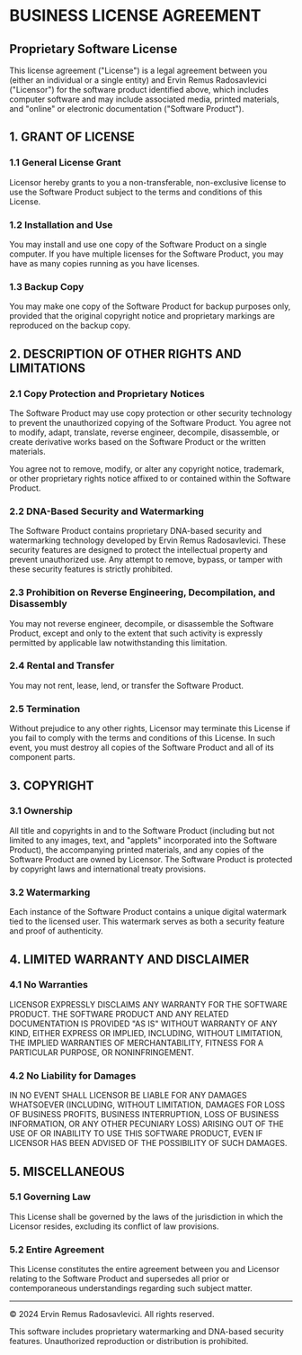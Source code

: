 # BUSINESS LICENSE AGREEMENT

## Proprietary Software License

This license agreement ("License") is a legal agreement between you (either an individual or a single entity) and Ervin Remus Radosavlevici ("Licensor") for the software product identified above, which includes computer software and may include associated media, printed materials, and "online" or electronic documentation ("Software Product").

## 1. GRANT OF LICENSE

### 1.1 General License Grant
Licensor hereby grants to you a non-transferable, non-exclusive license to use the Software Product subject to the terms and conditions of this License.

### 1.2 Installation and Use
You may install and use one copy of the Software Product on a single computer. If you have multiple licenses for the Software Product, you may have as many copies running as you have licenses.

### 1.3 Backup Copy
You may make one copy of the Software Product for backup purposes only, provided that the original copyright notice and proprietary markings are reproduced on the backup copy.

## 2. DESCRIPTION OF OTHER RIGHTS AND LIMITATIONS

### 2.1 Copy Protection and Proprietary Notices
The Software Product may use copy protection or other security technology to prevent the unauthorized copying of the Software Product. You agree not to modify, adapt, translate, reverse engineer, decompile, disassemble, or create derivative works based on the Software Product or the written materials.

You agree not to remove, modify, or alter any copyright notice, trademark, or other proprietary rights notice affixed to or contained within the Software Product.

### 2.2 DNA-Based Security and Watermarking
The Software Product contains proprietary DNA-based security and watermarking technology developed by Ervin Remus Radosavlevici. These security features are designed to protect the intellectual property and prevent unauthorized use. Any attempt to remove, bypass, or tamper with these security features is strictly prohibited.

### 2.3 Prohibition on Reverse Engineering, Decompilation, and Disassembly
You may not reverse engineer, decompile, or disassemble the Software Product, except and only to the extent that such activity is expressly permitted by applicable law notwithstanding this limitation.

### 2.4 Rental and Transfer
You may not rent, lease, lend, or transfer the Software Product.

### 2.5 Termination
Without prejudice to any other rights, Licensor may terminate this License if you fail to comply with the terms and conditions of this License. In such event, you must destroy all copies of the Software Product and all of its component parts.

## 3. COPYRIGHT

### 3.1 Ownership
All title and copyrights in and to the Software Product (including but not limited to any images, text, and "applets" incorporated into the Software Product), the accompanying printed materials, and any copies of the Software Product are owned by Licensor. The Software Product is protected by copyright laws and international treaty provisions.

### 3.2 Watermarking
Each instance of the Software Product contains a unique digital watermark tied to the licensed user. This watermark serves as both a security feature and proof of authenticity.

## 4. LIMITED WARRANTY AND DISCLAIMER

### 4.1 No Warranties
LICENSOR EXPRESSLY DISCLAIMS ANY WARRANTY FOR THE SOFTWARE PRODUCT. THE SOFTWARE PRODUCT AND ANY RELATED DOCUMENTATION IS PROVIDED "AS IS" WITHOUT WARRANTY OF ANY KIND, EITHER EXPRESS OR IMPLIED, INCLUDING, WITHOUT LIMITATION, THE IMPLIED WARRANTIES OF MERCHANTABILITY, FITNESS FOR A PARTICULAR PURPOSE, OR NONINFRINGEMENT.

### 4.2 No Liability for Damages
IN NO EVENT SHALL LICENSOR BE LIABLE FOR ANY DAMAGES WHATSOEVER (INCLUDING, WITHOUT LIMITATION, DAMAGES FOR LOSS OF BUSINESS PROFITS, BUSINESS INTERRUPTION, LOSS OF BUSINESS INFORMATION, OR ANY OTHER PECUNIARY LOSS) ARISING OUT OF THE USE OF OR INABILITY TO USE THIS SOFTWARE PRODUCT, EVEN IF LICENSOR HAS BEEN ADVISED OF THE POSSIBILITY OF SUCH DAMAGES.

## 5. MISCELLANEOUS

### 5.1 Governing Law
This License shall be governed by the laws of the jurisdiction in which the Licensor resides, excluding its conflict of law provisions.

### 5.2 Entire Agreement
This License constitutes the entire agreement between you and Licensor relating to the Software Product and supersedes all prior or contemporaneous understandings regarding such subject matter.

---

© 2024 Ervin Remus Radosavlevici. All rights reserved.

This software includes proprietary watermarking and DNA-based security features.
Unauthorized reproduction or distribution is prohibited.